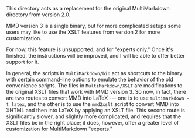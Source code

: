 This directory acts as a replacement for the original MultiMarkdown directory
from version 2.0.

MMD version 3 is a single binary, but for more complicated setups some users
may like to use the XSLT features from version 2 for more customization.

For now, this feature is unsupported, and for "experts only." Once it's
finished, the instructions will be improved, and I will be able to offer
better support for it.

In general, the scripts in `MultiMarkdown/bin` act as shortcuts to the binary
with certain command-line options to emulate the behavior of the old
convenience scripts. The files in `MultiMarkdown/XSLT` are modifications to
the original XSLT files that work with MMD version 3. So now, in fact, there
are two routes to convert MMD into LaTeX --- one is to use `multimarkdown -t
latex`, and the other is to use the `mmd2xslt` script to convert MMD into
XHTML and then into LaTeX by applying an XSLT file. This second route is
significantly slower, and slightly more complicated, and requires that the
XSLT files be in the right place; it does, however, offer a greater level of
customization for MultiMarkdown "experts."